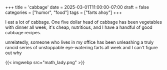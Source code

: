 +++
title = 'cabbage'
date = 2025-03-01T11:00:00-07:00
draft = false
categories = ["humor", "food"]
tags = ["farts ahoy"]
+++

I eat a lot of cabbage. One five dollar head of cabbage has been vegetables with dinner all week, it's cheap, nutritious, and I have a handful of good cabbage recipes.

unrelatedly, someone who lives in my office has been unleashing a truly rancid series of unstoppable eye-watering farts all week and I can't figure out why

{{< imgwebp src="math_lady.png" >}}
